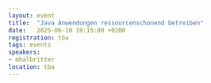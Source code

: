 ```yaml
---
layout: event
title:  "Java Anwendungen ressourcenschonend betreiben"
date:   2025-06-10 19:15:00 +0200
registration: tba
tags: events
speakers:
- mhalbritter
location: tba
---
```


